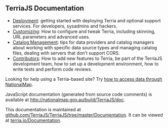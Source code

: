 ## TerriaJS Documentation

* [Deployment](Deployment): getting started with deploying Terria and optional support services. For developers, sysadmins and hackers.
* [Customizing](Customizing): How to configure and tweak Terria, including skinning, URL parameters and advanced uses.
* [Catalog Management](CatalogManagement): tips for data providers and catalog managers about working with specific data source types and managing catalog files, dealing with servers that don't support CORS.
* [Contributors](Contributors): How to add new features to Terria, be part of the TerriaJS development team, how to set up a development environment, how to write tests and perform code reviews.

Looking for help using a Terria-based site? Try [how to access data through NationalMap](http://nationalmap.gov.au/help/howto.html).

JavaScript documentation (generated from source code comments) is available at http://nationalmap.gov.au/build/TerriaJS/doc.

This documentation is maintained at [github.com/TerriaJS/TerriaJS/tree/master/Documentation](https://github.com/TerriaJS/TerriaJS/tree/master/Documentation). It can be viewed at [terria.io/Documentation](http://terria.io/Documentation).
